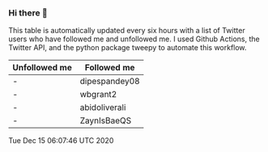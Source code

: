 ### Hi there 👋

This table is automatically updated every six hours with a list of Twitter users who have followed me and unfollowed me. I used Github Actions, the Twitter API, and the python package tweepy to automate this workflow.

| Unfollowed me |  Followed me |
| --- | --- |
|-|dipespandey08|
|-|wbgrant2|
|-|abidoliverali|
|-|ZaynIsBaeQS|
Tue Dec 15 06:07:46 UTC 2020
